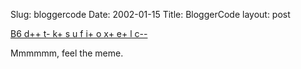 Slug: bloggercode
Date: 2002-01-15
Title: BloggerCode
layout: post

<a href="http://www.leatheregg.com/bloggercode/">B6 d++ t- k+ s u f i+ o x+ e+ l c--</a>

Mmmmmm, feel the meme.
